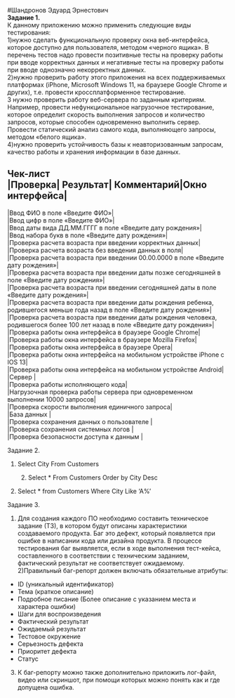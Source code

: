 #Шандронов Эдуард Эрнестович  
**Задание 1.**  
К данному приложению можно применить следующие виды тестирования:  
1)нужно сделать функциональную проверку окна веб-интерфейса, которое доступно для пользователя, методом «черного ящика». В перечень тестов надо провести  позитивные тесты на проверку работы при вводе корректных данных  и негативные тесты на проверку работы при вводе однозначно некорректных данных.  
2)нужно проверить работу этого приложения на всех поддерживаемых платформах (iPhone, Microsoft Windows 11, на браузере Google Chrome и других), т.е. провести кроссплатформенное тестирование.  
3 нужно проверить работу веб-сервера по заданным критериям. Например, провести нефункциональное нагрузочное тестирование, которое определит скорость выполнения запросов и количество запросов, которые способен одновременно выполнить сервер. Провести статический анализ самого кода, выполняющего запросы,  методом «белого ящика».  
4)нужно проверить устойчивость базы к неавторизованным запросам,  качество работы и хранения информации в базе данных.  

**Чек-лист**  
|Проверка|	Результат|	Комментарий|Окно интерфейса|
----------------------------------------------------------------------------------------------------------------------------------------------------
|Ввод ФИО в поле «Введите ФИО»|  
|Ввод цифр в поле «Введите ФИО»|  
|Ввод даты вида ДД.ММ.ГГГГ в поле «Введите дату рождения»|  
|Ввод набора букв в поле «Введите дату рождения»|  
|Проверка расчета возраста при введении корректных данных|  
|Проверка расчета возраста без введения данных в поля|  
|Проверка расчета возраста при введении 00.00.0000 в поле «Введите дату рождения»|  
|Проверка расчета возраста при введении даты позже сегодняшней в поле «Введите дату рождения»|  
|Проверка расчета возраста при введении сегодняшней даты в поле «Введите дату рождения»|  
|Проверка расчета возраста при введении даты рождения ребенка, родившегося меньше года назад в поле «Введите дату рождения»|  
|Проверка расчета возраста при введении даты рождения человека, родившегося более 100 лет назад в поле «Введите дату рождения»|  
|Проверка работы окна интерфейса в браузере Google Chrome|  
|Проверка работы окна интерфейса в браузере Mozilla Firefox|  		
|Проверка работы окна интерфейса в браузере Opera|  
|Проверка работы окна интерфейса на мобильном устройстве iPhone с IOS 13|  
|Проверка работы окна интерфейса на мобильном устройстве Android|  
|Сервер		|  
|Проверка работы исполняющего кода|  
|Нагрузочная проверка работы сервера при одновременном выполнении 10000 запросов|  
|Проверка скорости выполнения единичного запроса|  
|База данных		|  
|Проверка сохранения данных о пользователе	|  
|Проверка сохранения системных логов		|  
|Проверка безопасности доступа к данным		|  


Задание 2.
1)	Select City From Customers

       2)  Select * From Customers
Order by City Desc

3)	Select * from Customers
Where City Like ‘A%’

Задание 3.
1) Для создания каждого ПО  необходимо составить техническое задание (ТЗ), в котором будут описаны характеристики  создаваемого продукта. Баг  это дефект, который появляется при ошибке в написании кода или дизайна продукта.
В процессе тестирования баг выявляется, если в ходе выполнения тест-кейса, составленного в соответствии с техническим заданием, фактический результат не соответствует ожидаемому.
2)Правильный баг-репорт должен включать обязательные атрибуты:
- ID (уникальный идентификатор)
- Тема (краткое описание)
- Подробное писание (Более описание с указанием места и характера ошибки)
- Шаги для воспроизведения 
- Фактический результат
- Ожидаемый результат
- Тестовое окружение
- Серьезность дефекта
- Приоритет дефекта
- Статус
3) К баг-репорту можно также дополнительно приложить лог-файл, видео или скриншот, при помощи которых можно понять как и где допущена ошибка.






